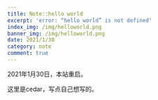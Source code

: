 ```yaml
---
title: Note::hello world
excerpt: 'error: “hello world” is not defined'
index_img: /img/helloworld.png
banner_img: /img/helloworld.png
date: 2021/1/30
category: note
comment: true
---
```

2021年1月30日，本站重启。

这里是cedar，写点自己想写的。